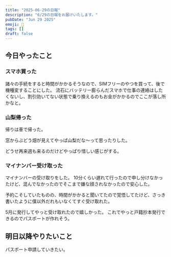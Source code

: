 ```yaml
---
title: "2025-06-29の日報"
description: "6/29の日報をお届けいたします。"
pubDate: "Jun 29 2025"
emoji: 🦊
tags: []
draft: false
---
```


## 今日やったこと

### スマホ買った

諸々の手続をすると時間がかかるそうなので、SIMフリーのやつを買って、後で機種変することにした。
流石にバッテリー膨らんだスマホで仕事の連絡はしたくないし、割引効いてない状態で乗り換えるのもお金がかかるのでここが落し所かなと。

### 山梨帰った

帰りは車で帰った。

窓からぶどう畑が見えてやっぱ山梨だな〜って思ったりした。

どうせ再来週も来るのだけどやっぱり惜しい感じがする。

### マイナンバー受け取った

マイナンバーの受け取りをした。
10分くらい遅れて行ったので申し分けなかったけど、混んでなかったのでそこまで嫌な顔されなかったので安心した。

予約こそしていたものの、時間がかかると聞いてたので覚悟してたけど、さっき書いたように僕以外だれもいなくてすぐ受け取れた。

5月に発行してやっと受け取れたので嬉しかった。
これでやっと戸籍抄本発行できるのでパスポートが作れそう。

## 明日以降やりたいこと

パスポート申請していきたい。
